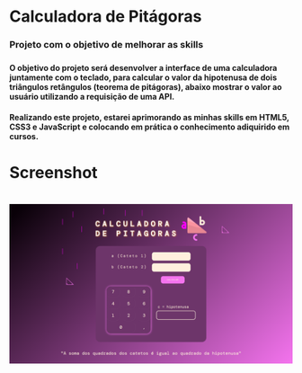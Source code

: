 # Calculadora de Pitágoras
<h3>Projeto com o objetivo de melhorar as skills<h3>

<h4>O objetivo do projeto será desenvolver a interface de uma calculadora
juntamente com o teclado, para calcular o valor da hipotenusa de dois triângulos
retângulos (teorema de pitágoras), abaixo mostrar o valor ao usuário utilizando a requisição de uma API.<h4>

<h4>Realizando este projeto, estarei aprimorando as minhas skills em HTML5, CSS3 e JavaScript e colocando
em prática o conhecimento adiquirido em cursos.<h4>

<h1>Screenshot<h1>

<img src="media\Screenshot_1.png"> 
